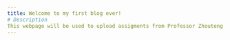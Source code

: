 ```yaml
---
title: Welcome to my first blog ever!
# Description
This webpage will be used to upload assigments from Professor Zhouteng's Lecture.
---
```


